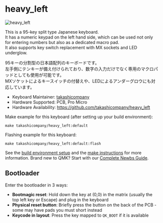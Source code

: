 # heavy_left

![heavy_left](https://i.imgur.com/cWHrklQh.jpeg)

This is a 95-key split type Japanese keyboard.  
It has a numeric keypad on the left hand side, which can be used not only for entering numbers but also as a dedicated macro pad.  
It also supports key switch replacement with MX sockets and LED underglow.  

95キーの分割型の日本語配列のキーボードです。  
左手側にテンキーが備え付けられており、数字の入力だけでなく専用のマクロパッドとしても使用が可能です。  
MXソケットによるキースイッチの付替えや、LEDによるアンダーグロウにも対応しています。  

* Keyboard Maintainer: [takashicompany](https://github.com/takashicompany)
* Hardware Supported: PCB, Pro Micro 
* Hardware Availability: https://github.com/takashicompany/heavy_left

Make example for this keyboard (after setting up your build environment):

    make takashicompany/heavy_left:default

Flashing example for this keyboard:

    make takashicompany/heavy_left:default:flash

See the [build environment setup](https://docs.qmk.fm/#/getting_started_build_tools) and the [make instructions](https://docs.qmk.fm/#/getting_started_make_guide) for more information. Brand new to QMK? Start with our [Complete Newbs Guide](https://docs.qmk.fm/#/newbs).

## Bootloader

Enter the bootloader in 3 ways:

* **Bootmagic reset**: Hold down the key at (0,0) in the matrix (usually the top left key or Escape) and plug in the keyboard
* **Physical reset button**: Briefly press the button on the back of the PCB - some may have pads you must short instead
* **Keycode in layout**: Press the key mapped to `QK_BOOT` if it is available
